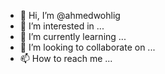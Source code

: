 - 👋 Hi, I’m @ahmedwohlig
- 👀 I’m interested in ...
- 🌱 I’m currently learning ...
- 💞️ I’m looking to collaborate on ...
- 📫 How to reach me ...

<!---
ahmedwohlig/ahmedwohlig is a ✨ special ✨ repository because its `README.md` (this file) appears on your GitHub profile.
You can click the Preview link to take a look at your changes.
--->
